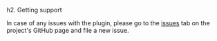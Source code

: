 h2. Getting support

In case of any issues with the plugin, please go to the [issues](https://github.com/qwazer/markdown-confluence-gradle-plugin/issues) tab
on the project's GitHub page and file a new issue.